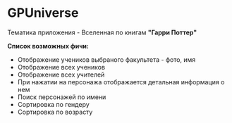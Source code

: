 # GPUniverse

Тематика приложения - Вселенная по книгам **"Гарри Поттер"**

**Список возможных фичи:**
* Отображение учеников выбраного факультета - фото, имя
* Отображение всех учеников
* Отображение всех учителей
* При нажатии на персонажа отображается детальная информация о нем
* Поиск персонажей по имени
* Сортировка по гендеру
* Сортировка по возрасту

